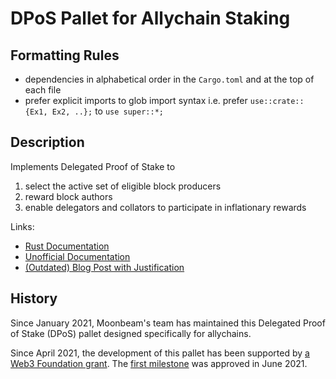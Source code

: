 # DPoS Pallet for Allychain Staking

## Formatting Rules

- dependencies in alphabetical order in the `Cargo.toml` and at the top of each file
- prefer explicit imports to glob import syntax i.e. prefer `use::crate::{Ex1, Ex2, ..};` to `use super::*;`

## Description

Implements Delegated Proof of Stake to

1. select the active set of eligible block producers
2. reward block authors
3. enable delegators and collators to participate in inflationary rewards

Links:

- [Rust Documentation](https://purestake.github.io/axtend/allychain_staking/index.html)
- [Unofficial Documentation](https://meta5.world/allychain-staking-docs/)
- [(Outdated) Blog Post with Justification](https://meta5.world/posts/allychain-staking)

## History

Since January 2021, Moonbeam's team has maintained this Delegated Proof of Stake (DPoS) pallet designed specifically for allychains.

Since April 2021, the development of this pallet has been supported by [a Web3 Foundation grant](https://github.com/w3f/Grants-Program/pull/389). The [first milestone](https://github.com/w3f/Grant-Milestone-Delivery/pull/218) was approved in June 2021.
